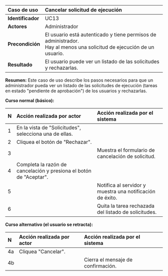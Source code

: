 | **Caso de uso**      | **Cancelar solicitud de ejecución** |
| :---        | :---        |
| **Identificador**      | UC13 |
| **Actores**      | Administrador |
| **Precondición**   | El usuario está autenticado y tiene permisos de administrador.<br />Hay al menos una solicitud de ejecución de un usuario. |
| **Resultado**   | El usuario puede ver un listado de las solicitudes y rechazarlas. |

**Resumen:**
Este caso de uso describe los pasos necesarios para que un administrador pueda ver un listado de las solicitudes de ejecución (tareas en estado "pendiente de aprobación") de los usuarios y rechazarlas.

**Curso normal (básico):**

| **N**      | **Acción realizada por actor** | **Acción realizada por el sistema** |
| :---        | :---        | :---        |
| 1      | En la vista de "Solicitudes", selecciona una de ellas. |  |
| 2      | Cliquea el botón de "Rechazar". |  |
| 3      |  | Muestra el formulario de cancelación de solicitud. |
| 4      | Completa la razón de cancelación y presiona el botón de "Aceptar". |  |
| 5      |  | Notifica al servidor y muestra una notificación de éxito. |
| 6      |  | Quita la tarea rechazada del listado de solicitudes. |

**Curso alternativo (el usuario se retracta):**

| **N**      | **Acción realizada por actor** | **Acción realizada por el sistema** |
| :---        | :---        | :---        |
| 4a      | Cliquea "Cancelar". |  |
| 4b      |  | Cierra el mensaje de confirmación. |
